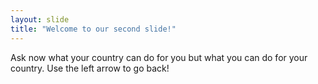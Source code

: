 ```yaml
---
layout: slide
title: "Welcome to our second slide!"
---
```

Ask now what your country can do for you but what you can do for your country.
Use the left arrow to go back!
